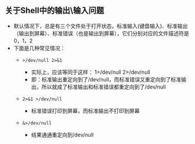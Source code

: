 ## 关于Shell中的输出\输入问题
- 默认情况下，总是有三个文件处于打开状态，标准输入(键盘输入)、标准输出（输出到屏幕）、标准错误（也是输出到屏幕），它们分别对应的文件描述符是 0，1，2 
- 下面是几种常见情况：
  - `>/dev/null 2>&1`
    -  实际上，应该等同于这样： 1>/dev/null 2>/dev/null
    -  即：标准输出重定向到了/dev/null，而标准错误又重定向到了标准输出，所以就成了标准输出和标准错误都重定向到了/dev/null
  - `2>&1 >/dev/null` 
    - 标准错误打印到屏幕，而标准输出不打印到屏幕  
    
  - `&>/dev/null`
    - 结果通通重定向到/dev/null
